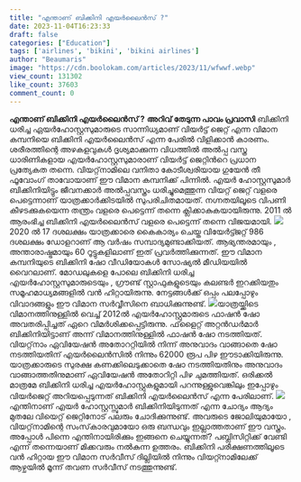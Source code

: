 ```yaml
---
title: "എന്താണ് ബിക്കിനി എയര്‍ലൈന്‍സ് ?"
date: 2023-11-04T16:23:33
draft: false
categories: ["Education"]
tags: ['airlines', 'bikini', 'bikini airlines']
author: "Beaumaris"
image: "https://cdn.boolokam.com/articles/2023/11/wfwwf.webp"
view_count: 131302
like_count: 37603
comment_count: 0
---
```


**എന്താണ് ബിക്കിനി എയര്‍ലൈന്‍സ് ?** **അറിവ് തേടുന്ന പാവം പ്രവാസി** ബിക്കിനി ധരിച്ച ഏയര്‍ഹോസ്റ്റസുമാരുടെ സാന്നിധ്യമാണ് വിയര്‍ട്ട് ജെറ്റ് എന്ന വിമാന കമ്പനിയെ ബിക്കിനി എയര്‍ലൈന്‍സ് എന്ന പേരിൽ വിളിക്കാൻ കാരണം. ശരീരത്തിന്റെ അഴകളവുകള്‍ ദൃശ്യമാക്കുന്ന വിധത്തില്‍ അല്‍പ്പ വസ്ത്ര ധാരിണികളായ എയര്‍ഹോസ്റ്റസുമാരാണ് വിയര്‍ട്ട് ജെറ്റിന്‍റെ പ്രധാന പ്രത്യേകത തന്നെ. വിയറ്റ്‌നാമിലെ വനിതാ കോടീശ്വരിയായ ഗുയേന്‍ തീ ഫൂവോംഗ് താവോയാണ് ഈ വിമാന കമ്പനിക്ക് പിന്നില്‍. എയര്‍ ഹോസ്റ്റസുമാര്‍ ബിക്കിനിയിട്ടും ജീവനക്കാര്‍ അല്‍പ്പവസ്ത്രം ധരിച്ചുമെത്തുന്ന വിയറ്റ് ജെറ്റ് വളരെ പെട്ടെന്നാണ് യാത്രക്കാര്‍ക്കിടയില്‍ സുപരിചിതമായത്. നഗ്നതയിലൂടെ വിപണി കീഴടക്കുകയെന്ന തന്ത്രം വളരെ പെട്ടെന്ന് തന്നെ ക്ലിക്കാകുകയായിരുന്നു. 2011 ല്‍ ആരംഭിച്ച ബിക്കിനി എയര്‍ലൈന്‍സ് വളരെ പെട്ടെന്ന് തന്നെ വിജയമായി. ![](https://cdn.boolokam.com/articles/2023/11/fwwffwwffw.jpg)2020 ല്‍ 17 ദശലക്ഷം യാത്രക്കാരെ കൈകാര്യം ചെയ്ത വിയേര്‍ട്ട്ജറ്റ് 986 ദശലക്ഷം ഡോളറാണ് ആ വര്‍ഷം സമ്പാദ്യമുണ്ടാക്കിയത്. ആഭ്യന്തരമായും , അന്താരാഷ്ട്രമായും 60 റൂട്ടുകളിലാണ് ഇത് പ്രവര്‍ത്തിക്കുന്നത്. ഈ വിമാന കമ്പനിയുടെ ബിക്കിനി ഷോ വീഡിയോകള്‍ സോഷ്യല്‍ മീഡിയയില്‍ വൈറലാണ്. മോഡലുകളെ പോലെ ബിക്കിനി ധരിച്ച എയര്‍ഹോസ്റ്റസുമാരുടെയും , ഗ്രൗണ്ട് സ്റ്റാഫുകളുടെയും കലണ്ടര്‍ ഇറക്കിയതും സമൂഹമാധ്യമങ്ങളില്‍ വന്‍ ഹിറ്റായിരുന്നു. നേട്ടങ്ങൾക്ക് ഒപ്പം പലപ്പോഴും വിവാദങ്ങളും ഈ വിമാന സര്‍വ്വീസിനെ ബാധിക്കുന്നുണ്ട്. ![](https://cdn.boolokam.com/articles/2023/11/wffwfwff.jpg)യാത്രയ്ക്കിടെ വിമാനത്തിനുള്ളില്‍ വെച്ച് 2012ല്‍ എയര്‍ഹോസ്റ്റുമാരുടെ ഫാഷന്‍ ഷോ അവതരിപ്പിച്ചത് ഏറെ വിമര്‍ശിക്കപ്പെട്ടിരുന്നു. ഫ്‌ളൈറ്റ് അറ്റന്‍ഡര്‍മാര്‍ ബിക്കിനിയിട്ടാണ് അന്ന് വിമാനത്തിനുള്ളില്‍ ഫാഷന്‍ ഷോ നടത്തിയത്. വിയറ്റ്‌നാം ഏവിയേഷന്‍ അതോററ്റിയില്‍ നിന്ന് അനുവാദം വാങ്ങാതെ ഷോ നടത്തിയതിന് എയര്‍ലൈന്‍സില്‍ നിന്നും 62000 രൂപ പിഴ ഈടാക്കിയിരുന്നു. യാത്രക്കാരുടെ സുരക്ഷ കണക്കിലെടുക്കാതെ ഷോ നടത്തിയതിനും അനുവാദം വാങ്ങാത്തതിനുമാണ് ഏവിയേഷന്‍ അതോറിറ്റി പിഴ ചുമത്തിയത്. ഒരിക്കൽ മാത്രമേ ബിക്കിനി ധരിച്ച എയർഹോസ്റ്റുകളുമായി പറന്നുള്ളുവെങ്കിലും ഇപ്പോഴും വിയർജെറ്റ് അറിയപ്പെടുന്നത് ബിക്കിനി എയർലൈൻസ് എന്ന പേരിലാണ്.‌ ![](https://cdn.boolokam.com/articles/2023/11/fwwffwfwfwwfwf.jpg)എന്തിനാണ് എയര്‍ ഹോസ്റ്റസ്സുമാര്‍ ബിക്കിനിയിടുന്നത് എന്ന ചോദ്യം ആദ്യം മുതലേ വിയെറ്റ് ജെറ്റിനോട് പലരും ചോദിക്കുന്നുണ്ട്. അവരുടെ ജോലിയുമായോ , വിയറ്റ്‌നാമിന്റെ സംസ്‌കാരവുമായോ ഒരു ബന്ധവും ഇല്ലാത്തതാണ് ഈ വസ്ത്രം. അപ്പോള്‍ പിന്നെ എന്തിനായിരിക്കും ഇങ്ങനെ ചെയ്യുന്നത്? പബ്ലിസിറ്റിക്ക് വേണ്ടി എന്ന് തന്നെയാണ് മിക്കവരും നല്‍കുന്ന ഉത്തരം. ബിക്കിനി പരീക്ഷണത്തിലൂടെ വന്‍ ഹിറ്റായ ഈ വിമാന സര്‍വീസ് ദില്ലിയില്‍ നിന്നും വിയറ്റ്നാമിലേക്ക് ആഴ്ചയില്‍ മൂന്ന് തവണ സർവീസ് നടത്തുന്നുണ്ട്.
